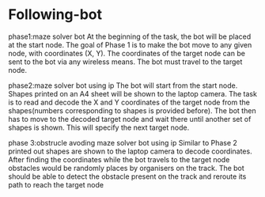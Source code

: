 # Following-bot
phase1:maze solver bot
At the beginning of the task, the bot will be placed at the start node. The 
goal of Phase 1 is to make the bot move to any given node, with coordinates 
(X, Y). The coordinates of the target node can be sent to the bot via any 
wireless means. The bot must travel to the target node.

phase2:maze solver bot using ip
The bot will start from the start node. Shapes printed on an A4 sheet will 
be shown to the laptop camera. The task is to read and decode the X and Y 
coordinates of the target node from the shapes(numbers corresponding to shapes is provided before). 
The bot then has to move to the decoded 
target node and wait there until another set of shapes is shown. This will 
specify the next target node.

phase 3:obstrucle avoding maze solver bot using ip
Similar to Phase 2 printed out shapes are shown to the laptop camera to 
decode coordinates. After finding the coordinates while the bot travels to the 
target node obstacles would be randomly places by organisers on the track. 
The bot should be able to detect the obstacle present on the track and reroute 
its path to reach the target node
